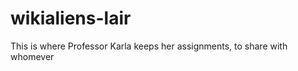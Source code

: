 wikialiens-lair
===============

This is where Professor Karla keeps her assignments, to share with whomever
